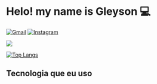 # Helo! my name is Gleyson  💻 

[![Gmail](https://img.shields.io/badge/Gmail-D14836?style=for-the-badge&logo=gmail&logoColor=white)](gleyson_emilio@hotmail.com)
[![Instagram](https://img.shields.io/badge/LinkedIn-0077B5?style=for-the-badge&logo=linkedin&logoColor=white)](https://www.linkedin.com/in/gleysonsilva/)


<picture>
<source 
  srcset="https://github-readme-stats.vercel.app/api?username=gleysonemilio&show_icons=true&theme=dark"
  media="(prefers-color-scheme: dark)"
/>
<source
  srcset="https://github-readme-stats.vercel.app/api?username=gleysonemilio&show_icons=true"
  media="(prefers-color-scheme: light), (prefers-color-scheme: no-preference)"
/>
<img src="https://github-readme-stats.vercel.app/api?username=gleysonemilio&show_icons=true" />
</picture>

[![Top Langs](https://github-readme-stats.vercel.app/api/top-langs/?username=gleysonemilio&layout=compact&theme=transparent)](https://github.com/anuraghazra/github-readme-stats)

## Tecnologia que eu uso 

<div style="display: inline_block">
<i class="devicon-react-original"></i>
</div>
